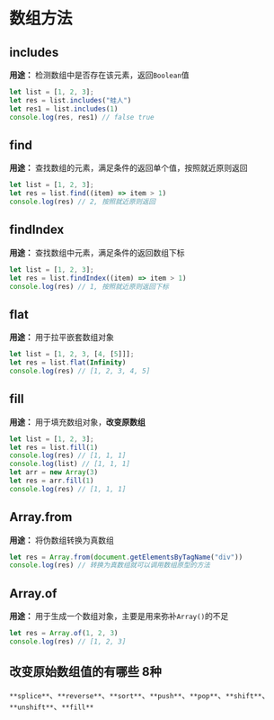# 数组方法
## includes
**用途：** 检测数组中是否存在该元素，返回`Boolean`值
```javascript
let list = [1, 2, 3];
let res = list.includes("蛙人")
let res1 = list.includes(1)
console.log(res, res1) // false true
```
## find
**用途：** 查找数组的元素，满足条件的返回单个值，按照就近原则返回
```javascript
let list = [1, 2, 3];
let res = list.find((item) => item > 1)
console.log(res) // 2, 按照就近原则返回
```
## findIndex
**用途：** 查找数组中元素，满足条件的返回数组下标
```javascript
let list = [1, 2, 3];
let res = list.findIndex((item) => item > 1)
console.log(res) // 1, 按照就近原则返回下标
```
## flat
**用途：** 用于拉平嵌套数组对象
```javascript
let list = [1, 2, 3, [4, [5]]];
let res = list.flat(Infinity)
console.log(res) // [1, 2, 3, 4, 5]
```
## fill
**用途：** 用于填充数组对象，**改变原数组**
```javascript
let list = [1, 2, 3];
let res = list.fill(1)
console.log(res) // [1, 1, 1]
console.log(list) // [1, 1, 1]
let arr = new Array(3)
let res = arr.fill(1)
console.log(res) // [1, 1, 1]
```
## Array.from
**用途：** 将伪数组转换为真数组
```javascript
let res = Array.from(document.getElementsByTagName("div"))
console.log(res) // 转换为真数组就可以调用数组原型的方法
```
## Array.of
**用途：** 用于生成一个数组对象，主要是用来弥补`Array()`的不足
```javascript
let res = Array.of(1, 2, 3)
console.log(res) // [1, 2, 3]
```
## 改变原始数组值的有哪些 8种
`**splice**`、`**reverse**`、`**sort**`、`**push**`、`**pop**`、`**shift**`、`**unshift**`、`**fill**`

